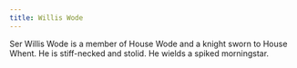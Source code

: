 ```yaml
---
title: Willis Wode
---
```


Ser Willis Wode is a member of House Wode and a knight sworn to House Whent. He is stiff-necked and stolid. He wields a spiked morningstar.


